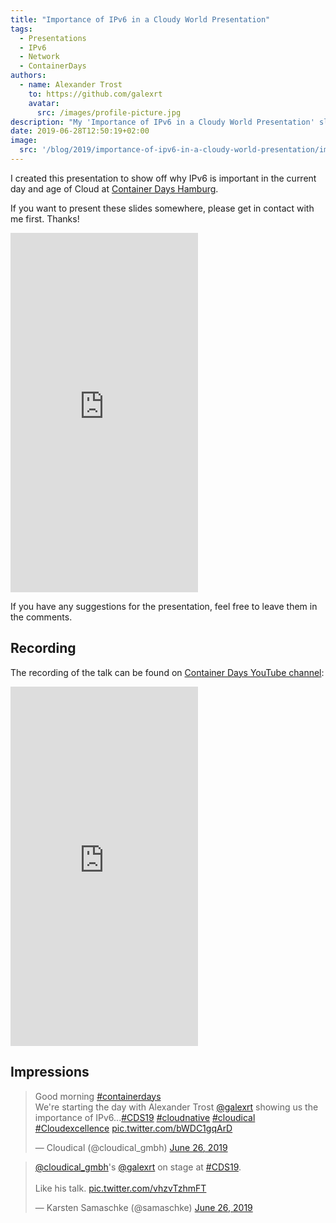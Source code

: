 ```yaml
---
title: "Importance of IPv6 in a Cloudy World Presentation"
tags:
  - Presentations
  - IPv6
  - Network
  - ContainerDays
authors:
  - name: Alexander Trost
    to: https://github.com/galexrt
    avatar:
      src: /images/profile-picture.jpg
description: "My 'Importance of IPv6 in a Cloudy World Presentation' slides which I held at the ContainerDays Hamburg 2019."
date: 2019-06-28T12:50:19+02:00
image:
  src: '/blog/2019/importance-of-ipv6-in-a-cloudy-world-presentation/importance-of-ipv6-in-a-cloudy-world-presentation.png'
---
```


I created this presentation to show off why IPv6 is important in the current day and age of Cloud at [Container Days Hamburg](https://containerdays.io/).

If you want to present these slides somewhere, please get in contact with me first. Thanks!

<iframe src="https://docs.google.com/presentation/d/e/2PACX-1vSTUOUprgklcX5m9_Xdl6gaGL1PxRvumW0IFrinej0e4cXyIqlGYs8tqusLBA1_ASJXRX5MGJ-v_KnP/embed?start=false&loop=true&delayms=5000" frameborder="0" height="575" allowfullscreen="true" mozallowfullscreen="true" webkitallowfullscreen="true"></iframe>

If you have any suggestions for the presentation, feel free to leave them in the comments.

## Recording

The recording of the talk can be found on [Container Days YouTube channel](https://www.youtube.com/channel/UCi1CejrHbE6QPz37dG9gMFA):

<iframe height="575px" src="https://www.youtube.com/embed/oZKC1i1KYPQ?list=PLHhKcdBlprMdg-fwPD1b3IjBRR_Ga09H0" frameborder="0" allow="accelerometer; autoplay; encrypted-media; gyroscope; picture-in-picture" allowfullscreen></iframe>

## Impressions

<blockquote class="twitter-tweet" data-lang="en"><p lang="en" dir="ltr">Good morning <a href="https://twitter.com/hashtag/containerdays?src=hash&amp;ref_src=twsrc%5Etfw">#containerdays</a><br>We&#39;re starting the day with Alexander Trost <a href="https://twitter.com/galexrt?ref_src=twsrc%5Etfw">@galexrt</a> showing us the importance of IPv6...<a href="https://twitter.com/hashtag/CDS19?src=hash&amp;ref_src=twsrc%5Etfw">#CDS19</a> <a href="https://twitter.com/hashtag/cloudnative?src=hash&amp;ref_src=twsrc%5Etfw">#cloudnative</a> <a href="https://twitter.com/hashtag/cloudical?src=hash&amp;ref_src=twsrc%5Etfw">#cloudical</a> <a href="https://twitter.com/hashtag/Cloudexcellence?src=hash&amp;ref_src=twsrc%5Etfw">#Cloudexcellence</a> <a href="https://t.co/bWDC1gqArD">pic.twitter.com/bWDC1gqArD</a></p>&mdash; Cloudical (@cloudical_gmbh) <a href="https://twitter.com/cloudical_gmbh/status/1143783269021945856?ref_src=twsrc%5Etfw">June 26, 2019</a></blockquote>
<script async src="https://platform.twitter.com/widgets.js" charset="utf-8"></script>

<blockquote class="twitter-tweet" data-lang="en"><p lang="en" dir="ltr"><a href="https://twitter.com/cloudical_gmbh?ref_src=twsrc%5Etfw">@cloudical_gmbh</a>&#39;s <a href="https://twitter.com/galexrt?ref_src=twsrc%5Etfw">@galexrt</a> on stage at <a href="https://twitter.com/hashtag/CDS19?src=hash&amp;ref_src=twsrc%5Etfw">#CDS19</a>. <br><br>Like his talk. <a href="https://t.co/vhzvTzhmFT">pic.twitter.com/vhzvTzhmFT</a></p>&mdash; Karsten Samaschke (@samaschke) <a href="https://twitter.com/samaschke/status/1143783409954828293?ref_src=twsrc%5Etfw">June 26, 2019</a></blockquote>
<script async src="https://platform.twitter.com/widgets.js" charset="utf-8"></script>
